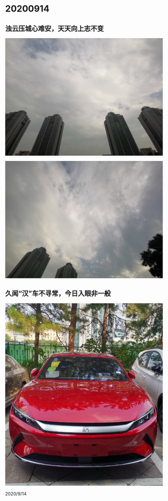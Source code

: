 # 20200914

## 浊云压城心难安，天天向上志不变

![](../../assets/001/2020091401.png)

![](../../assets/001/2020091402.png)

## 久闻“汉”车不寻常，今日入眼非一般

![](../../assets/001/2020091403.png)

2020/9/14